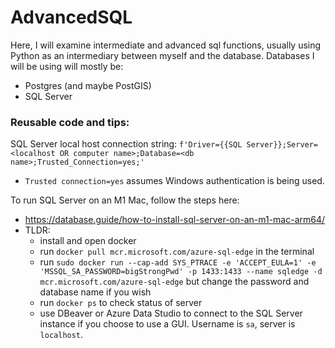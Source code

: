 # AdvancedSQL
Here, I will examine intermediate and advanced sql functions, usually using Python as an intermediary between myself and the database. Databases I will be using will mostly be:
- Postgres (and maybe PostGIS)
- SQL Server

### Reusable code and tips:

SQL Server local host connection string: `f'Driver={{SQL Server}};Server=<localhost OR computer name>;Database=<db name>;Trusted_Connection=yes;'`
- `Trusted connection=yes` assumes Windows authentication is being used.

To run SQL Server on an M1 Mac, follow the steps here:
- https://database.guide/how-to-install-sql-server-on-an-m1-mac-arm64/
- TLDR:
  - install and open docker
  - run `docker pull mcr.microsoft.com/azure-sql-edge` in the terminal
  - run `sudo docker run --cap-add SYS_PTRACE -e 'ACCEPT_EULA=1' -e 'MSSQL_SA_PASSWORD=bigStrongPwd' -p 1433:1433 --name sqledge -d mcr.microsoft.com/azure-sql-edge` but change the password and database name if you wish
  - run `docker ps` to check status of server
  - use DBeaver or Azure Data Studio to connect to the SQL Server instance if you choose to use a GUI. Username is `sa`, server is `localhost`.
